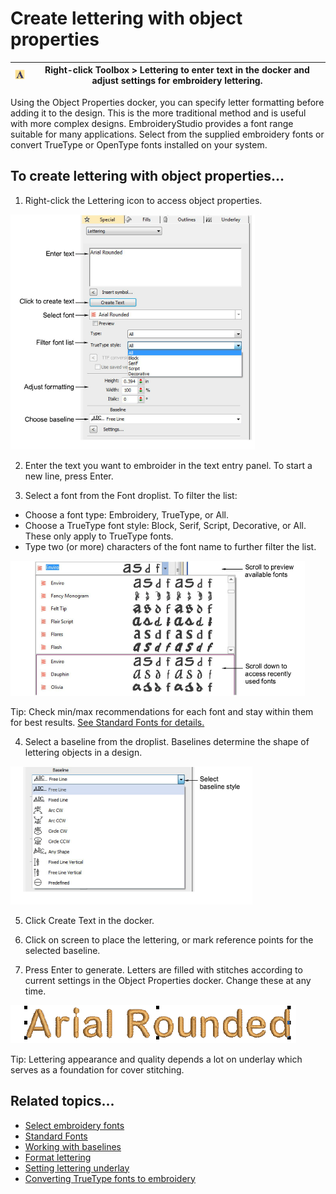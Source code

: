 # Create lettering with object properties

| ![Lettering00022.png](assets/Lettering00022.png) | Right-click Toolbox > Lettering to enter text in the docker and adjust settings for embroidery lettering. |
| ------------------------------------------------ | --------------------------------------------------------------------------------------------------------- |

Using the Object Properties docker, you can specify letter formatting before adding it to the design. This is the more traditional method and is useful with more complex designs. EmbroideryStudio provides a font range suitable for many applications. Select from the supplied embroidery fonts or convert TrueType or OpenType fonts installed on your system.

## To create lettering with object properties...

1. Right-click the Lettering icon to access object properties.

![lettering_create00023.png](assets/lettering_create00023.png)

2. Enter the text you want to embroider in the text entry panel. To start a new line, press Enter.

3. Select a font from the Font droplist. To filter the list:

- Choose a font type: Embroidery, TrueType, or All.
- Choose a TrueType font style: Block, Serif, Script, Decorative, or All. These only apply to TrueType fonts.
- Type two (or more) characters of the font name to further filter the list.

![lettering_create00026.png](assets/lettering_create00026.png)

Tip: Check min/max recommendations for each font and stay within them for best results. [See Standard Fonts for details.](../../Management/sample_fonts/Standard_Fonts)

4. Select a baseline from the droplist. Baselines determine the shape of lettering objects in a design.

![lettering_create00029.png](assets/lettering_create00029.png)

5. Click Create Text in the docker.

6. Click on screen to place the lettering, or mark reference points for the selected baseline.

7. Press Enter to generate. Letters are filled with stitches according to current settings in the Object Properties docker. Change these at any time.

![CreateLettering2.png](assets/CreateLettering2.png)

Tip: Lettering appearance and quality depends a lot on underlay which serves as a foundation for cover stitching.

## Related topics...

- [Select embroidery fonts](Select_embroidery_fonts)
- [Standard Fonts](../../Management/sample_fonts/Standard_Fonts)
- [Working with baselines](Working_with_baselines)
- [Format lettering](Format_lettering)
- [Setting lettering underlay](../lettering_advanced/Setting_lettering_underlay)
- [Converting TrueType fonts to embroidery](../lettering_custom/Converting_TrueType_fonts_to_embroidery)
